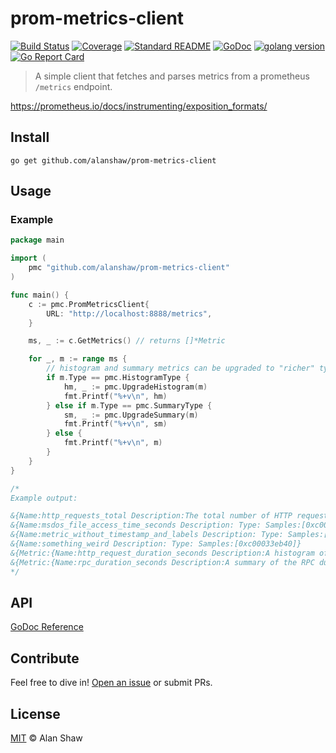 # prom-metrics-client

[![Build Status](https://travis-ci.org/alanshaw/prom-metrics-client.svg?branch=master)](https://travis-ci.org/alanshaw/prom-metrics-client)
[![Coverage](https://codecov.io/gh/alanshaw/prom-metrics-client/branch/master/graph/badge.svg)](https://codecov.io/gh/alanshaw/prom-metrics-client)
[![Standard README](https://img.shields.io/badge/readme%20style-standard-brightgreen.svg)](https://github.com/RichardLitt/standard-readme)
[![GoDoc](http://img.shields.io/badge/godoc-reference-5272B4.svg)](https://godoc.org/github.com/alanshaw/prom-metrics-client)
[![golang version](https://img.shields.io/badge/golang-%3E%3D1.14.0-orange.svg)](https://golang.org/)
[![Go Report Card](https://goreportcard.com/badge/github.com/alanshaw/prom-metrics-client)](https://goreportcard.com/report/github.com/alanshaw/prom-metrics-client)

> A simple client that fetches and parses metrics from a prometheus `/metrics` endpoint.

https://prometheus.io/docs/instrumenting/exposition_formats/

## Install

```console
go get github.com/alanshaw/prom-metrics-client
```

## Usage

### Example

```go
package main

import (
	pmc "github.com/alanshaw/prom-metrics-client"
)

func main() {
	c := pmc.PromMetricsClient{
		URL: "http://localhost:8888/metrics",
	}

	ms, _ := c.GetMetrics() // returns []*Metric

	for _, m := range ms {
		// histogram and summary metrics can be upgraded to "richer" types
		if m.Type == pmc.HistogramType {
			hm, _ := pmc.UpgradeHistogram(m)
			fmt.Printf("%+v\n", hm)
		} else if m.Type == pmc.SummaryType {
			sm, _ := pmc.UpgradeSummary(m)
			fmt.Printf("%+v\n", sm)
		} else {
			fmt.Printf("%+v\n", m)
		}
	}
}

/*
Example output:

&{Name:http_requests_total Description:The total number of HTTP requests. Type:counter Samples:[0xc00033e8a0 0xc00033e960]}
&{Name:msdos_file_access_time_seconds Description: Type: Samples:[0xc00033ea20]}
&{Name:metric_without_timestamp_and_labels Description: Type: Samples:[0xc00033eae0]}
&{Name:something_weird Description: Type: Samples:[0xc00033eb40]}
&{Metric:{Name:http_request_duration_seconds Description:A histogram of the request duration. Type:histogram Samples:[0xc00033ebd0 0xc00033ec60 0xc00033ecf0 0xc00033ed80 0xc00033ee10 0xc00033eea0 0xc00033ef30 0xc00033ef90]} Buckets:[0xc000015520 0xc000015530 0xc000015540 0xc000015550 0xc000015560 0xc000015570] Sum:53423 Count:144320}
&{Metric:{Name:rpc_duration_seconds Description:A summary of the RPC duration in seconds. Type:summary Samples:[0xc00033eff0 0xc00033f080 0xc00033f110 0xc00033f1a0 0xc00033f230 0xc00033f2c0 0xc00033f320]} Quantiles:[0xc0000155d0 0xc0000155e0 0xc0000155f0 0xc000015600 0xc000015610] Sum:1.7560473e+07 Count:2693}
*/
```

## API

[GoDoc Reference](https://godoc.org/github.com/alanshaw/prom-metrics-client)

## Contribute

Feel free to dive in! [Open an issue](https://github.com/alanshaw/prom-metrics-client/issues/new) or submit PRs.

## License

[MIT](LICENSE) © Alan Shaw
